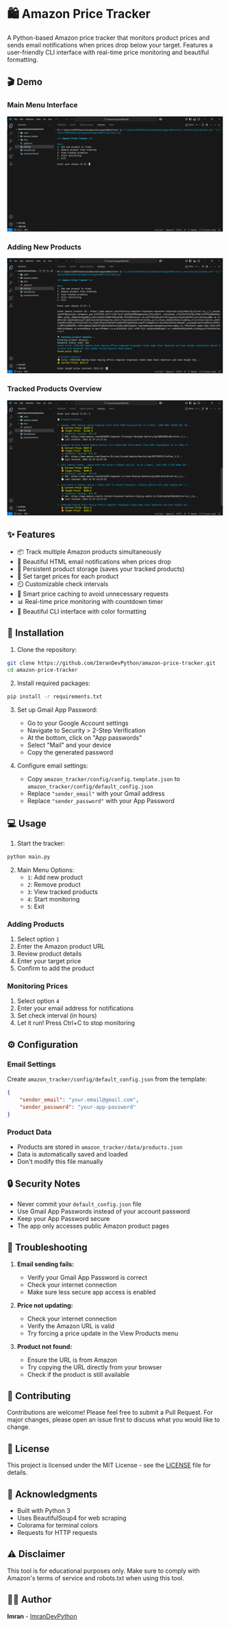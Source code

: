 # 🛍️ Amazon Price Tracker

A Python-based Amazon price tracker that monitors product prices and sends email notifications when prices drop below your target. Features a user-friendly CLI interface with real-time price monitoring and beautiful formatting.

## 🎬 Demo

### Main Menu Interface
![Main Menu](docs/images/amazon1.PNG)

### Adding New Products
![Adding Products](docs/images/amazon2.PNG)

### Tracked Products Overview
![Tracked Products](docs/images/amazon3.PNG)

## ✨ Features

- 📦 Track multiple Amazon products simultaneously
- 💌 Beautiful HTML email notifications when prices drop
- 💾 Persistent product storage (saves your tracked products)
- 🎯 Set target prices for each product
- ⏲️ Customizable check intervals
- 🔄 Smart price caching to avoid unnecessary requests
- 📊 Real-time price monitoring with countdown timer
- 🎨 Beautiful CLI interface with color formatting

## 🚀 Installation

1. Clone the repository:
```bash
git clone https://github.com/ImranDevPython/amazon-price-tracker.git
cd amazon-price-tracker
```

2. Install required packages:
```bash
pip install -r requirements.txt
```

3. Set up Gmail App Password:
   - Go to your Google Account settings
   - Navigate to Security > 2-Step Verification
   - At the bottom, click on "App passwords"
   - Select "Mail" and your device
   - Copy the generated password

4. Configure email settings:
   - Copy `amazon_tracker/config/config.template.json` to `amazon_tracker/config/default_config.json`
   - Replace `"sender_email"` with your Gmail address
   - Replace `"sender_password"` with your App Password

## 💻 Usage

1. Start the tracker:
```bash
python main.py
```

2. Main Menu Options:
   - `1`: Add new product
   - `2`: Remove product
   - `3`: View tracked products
   - `4`: Start monitoring
   - `5`: Exit

### Adding Products
1. Select option `1`
2. Enter the Amazon product URL
3. Review product details
4. Enter your target price
5. Confirm to add the product

### Monitoring Prices
1. Select option `4`
2. Enter your email address for notifications
3. Set check interval (in hours)
4. Let it run! Press Ctrl+C to stop monitoring

## ⚙️ Configuration

### Email Settings
Create `amazon_tracker/config/default_config.json` from the template:
```json
{
    "sender_email": "your.email@gmail.com",
    "sender_password": "your-app-password"
}
```

### Product Data
- Products are stored in `amazon_tracker/data/products.json`
- Data is automatically saved and loaded
- Don't modify this file manually

## 🔒 Security Notes

- Never commit your `default_config.json` file
- Use Gmail App Passwords instead of your account password
- Keep your App Password secure
- The app only accesses public Amazon product pages

## 🐛 Troubleshooting

1. **Email sending fails:**
   - Verify your Gmail App Password is correct
   - Check your internet connection
   - Make sure less secure app access is enabled

2. **Price not updating:**
   - Check your internet connection
   - Verify the Amazon URL is valid
   - Try forcing a price update in the View Products menu

3. **Product not found:**
   - Ensure the URL is from Amazon
   - Try copying the URL directly from your browser
   - Check if the product is still available

## 📝 Contributing

Contributions are welcome! Please feel free to submit a Pull Request. For major changes, please open an issue first to discuss what you would like to change.

## 📄 License

This project is licensed under the MIT License - see the [LICENSE](LICENSE) file for details.

## 🙏 Acknowledgments

- Built with Python 3
- Uses BeautifulSoup4 for web scraping
- Colorama for terminal colors
- Requests for HTTP requests

## ⚠️ Disclaimer

This tool is for educational purposes only. Make sure to comply with Amazon's terms of service and robots.txt when using this tool.

## 👨‍💻 Author

**Imran** - [ImranDevPython](https://github.com/ImranDevPython)

